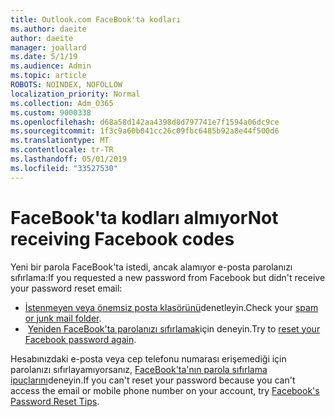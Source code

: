 ```yaml
---
title: Outlook.com FaceBook'ta kodları
ms.author: daeite
author: daeite
manager: joallard
ms.date: 5/1/19
ms.audience: Admin
ms.topic: article
ROBOTS: NOINDEX, NOFOLLOW
localization_priority: Normal
ms.collection: Adm_O365
ms.custom: 9000338
ms.openlocfilehash: d68a58d142aa4398d8d797741e7f1594a06dc9ce
ms.sourcegitcommit: 1f3c9a60b041cc26c09fbc6485b92a8e44f500d6
ms.translationtype: MT
ms.contentlocale: tr-TR
ms.lasthandoff: 05/01/2019
ms.locfileid: "33527530"
---
```

# <a name="not-receiving-facebook-codes"></a><span data-ttu-id="7f404-102">FaceBook'ta kodları almıyor</span><span class="sxs-lookup"><span data-stu-id="7f404-102">Not receiving Facebook codes</span></span>

<span data-ttu-id="7f404-103">Yeni bir parola FaceBook'ta istedi, ancak alamıyor e-posta parolanızı sıfırlama:</span><span class="sxs-lookup"><span data-stu-id="7f404-103">If you requested a new password from Facebook but didn't receive your password reset email:</span></span>

- <span data-ttu-id="7f404-104">[İstenmeyen veya önemsiz posta klasörünü](https://outlook.live.com/mail/junkemail)denetleyin.</span><span class="sxs-lookup"><span data-stu-id="7f404-104">Check your [spam or junk mail folder](https://outlook.live.com/mail/junkemail).</span></span>
- <span data-ttu-id="7f404-105"> [Yeniden FaceBook'ta parolanızı sıfırlamak](https://www.facebook.com/help/213395615347144?helpref=faq_content)için deneyin.</span><span class="sxs-lookup"><span data-stu-id="7f404-105">Try to [reset your Facebook password again](https://www.facebook.com/help/213395615347144?helpref=faq_content).</span></span>

<span data-ttu-id="7f404-106">Hesabınızdaki e-posta veya cep telefonu numarası erişemediği için parolanızı sıfırlayamıyorsanız, [FaceBook'ta'nın parola sıfırlama ipuçlarını](https://www.facebook.com/help/218815984812734)deneyin.</span><span class="sxs-lookup"><span data-stu-id="7f404-106">If you can't reset your password because you can't access the email or mobile phone number on your account, try [Facebook's Password Reset Tips](https://www.facebook.com/help/218815984812734).</span></span>